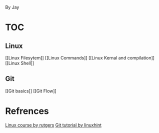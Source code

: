 By Jay

# TOC
## Linux
[[Linux Filesytem]]
[[Linux Commands]]
[[Linux Kernal and compilation]]
[[Linux Shell]]

## Git
[[Git basics]]
[[Git Flow]]


# Refrences
[Linux course by rutgers](https://linuxcourse.rutgers.edu/)
[Git tutorial by linuxhint](https://linuxhint.com/git_tutorial_beginners/)

